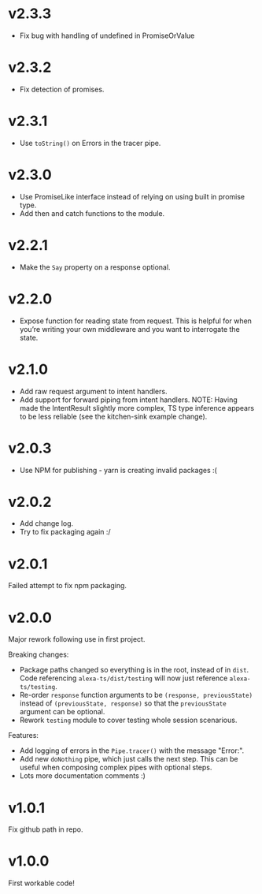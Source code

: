 # v2.3.3
- Fix bug with handling of undefined in PromiseOrValue

# v2.3.2
- Fix detection of promises.

# v2.3.1
- Use `toString()` on Errors in the tracer pipe.

# v2.3.0
- Use PromiseLike interface instead of relying on using built in promise type.
- Add then and catch functions to the module.

# v2.2.1
- Make the `Say` property on a response optional.

# v2.2.0
- Expose function for reading state from request. This is helpful for when you’re writing your own middleware and you want to interrogate the state.

# v2.1.0
- Add raw request argument to intent handlers.
- Add support for forward piping from intent handlers.
NOTE: Having made the IntentResult slightly more complex, TS type inference appears to be less reliable (see the kitchen-sink example change).

# v2.0.3
- Use NPM for publishing - yarn is creating invalid packages :(

# v2.0.2
- Add change log.
- Try to fix packaging again :/

# v2.0.1
Failed attempt to fix npm packaging.

# v2.0.0
Major rework following use in first project.

Breaking changes:
- Package paths changed so everything is in the root, instead of in `dist`. Code referencing `alexa-ts/dist/testing` will now just reference `alexa-ts/testing`.
- Re-order `response` function arguments to be `(response, previousState)` instead of `(previousState, response)` so that the `previousState` argument can be optional.
- Rework `testing` module to cover testing whole session scenarious.

Features:
- Add logging of errors in the `Pipe.tracer()` with the message "Error:".
- Add new `doNothing` pipe, which just calls the next step. This can be useful when composing complex pipes with optional steps.
- Lots more documentation comments :)

# v1.0.1
Fix github path in repo.

# v1.0.0
First workable code!